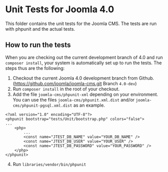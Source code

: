 # Unit Tests for Joomla 4.0

This folder contains the unit tests for the Joomla CMS. The tests are run with phpunit and the actual tests.

## How to run the tests

When you are checking out the current development branch of 4.0 and run `composer install`, your system is automatically set up to run the tests. The steps thus are the following:

1. Checkout the current Joomla 4.0 development branch from Github. (https://github.com/joomla/joomla-cms.git Branch `4.0-dev`)
2. Run `composer install` in the root of your checkout.
3. Add the file `joomla-cms/phpunit-xml` depending on your environment. You can use the files `joomla-cms/phpunit.xml.dist` and/or `joomla-cms/phpunit-pgsql.xml.dist` as an example.

```
<?xml version="1.0" encoding="UTF-8"?>
<phpunit bootstrap="tests/Unit/bootstrap.php" colors="false">
...
	<php>
		...
		<const name="JTEST_DB_NAME" value="YOUR_DB_NAME" />
		<const name="JTEST_DB_USER" value="YOUR_USER" />
		<const name="JTEST_DB_PASSWORD" value="YOUR_PASSWORD" />
	</php>
</phpunit>
```
4. Run `libraries/vendor/bin/phpunit`
